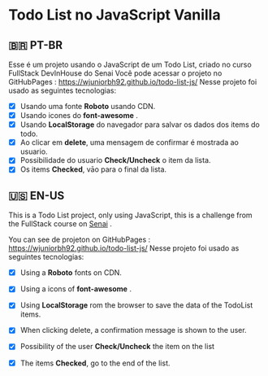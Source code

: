 # Todo List no JavaScript Vanilla

##  🇧🇷 PT-BR 
Esse é um projeto usando o JavaScript de um Todo List, criado no curso FullStack DevInHouse do Senai
Você pode acessar o projeto no GitHubPages : 
https://wjuniorbh92.github.io/todo-list-js/
Nesse projeto foi usado as seguintes tecnologias:

 - [x]  Usando uma fonte **Roboto** usando CDN.
 - [x] Usando icones do **font-awesome** .
 - [x]  Usando **LocalStorage** do navegador para salvar os dados dos items do todo.
 - [x] Ao clicar em **delete**, uma mensagem de confirmar é mostrada ao usuario. 
 - [x]  Possibilidade do usuario **Check/Uncheck** o item da lista.
 - [x] Os items **Checked**, vāo para o final da lista.

##  🇺🇸 EN-US
This is a Todo List project, only using JavaScript, this is a challenge from the FullStack course on [Senai](https://en.wikipedia.org/wiki/SENAI) .

You can see de projeton on GitHubPages : 
https://wjuniorbh92.github.io/todo-list-js/
Nesse projeto foi usado as seguintes tecnologias:
 - [x]  Using a  **Roboto** fonts on CDN.
 - [x] Using a icons of **font-awesome** .
 - [x]  Using **LocalStorage** rom the browser to save the data of the TodoList items.
 - [x] When clicking delete, a confirmation message is shown to the user.
 - [x] Possibility of the user **Check/Uncheck** the item on the list
 - [x] The items **Checked**, go to the end of the list.


